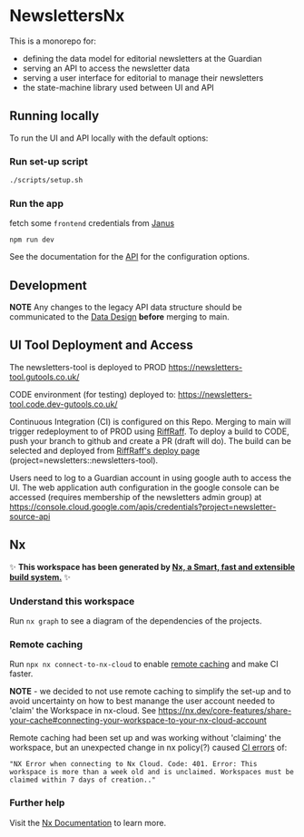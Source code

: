 # NewslettersNx

This is a monorepo for:

-   defining the data model for editorial newsletters at the Guardian
-   serving an API to access the newsletter data
-   serving a user interface for editorial to manage their newsletters
-   the state-machine library used between UI and API

## Running locally

To run the UI and API locally with the default options:

### Run set-up script

```bash
./scripts/setup.sh
```

### Run the app

fetch some `frontend` credentials from [Janus](https://janus.gutools.co.uk/credentials?permissionId=frontend-dev&tzOffset=1)

`npm run dev`

See the documentation for the [API](apps/newsletters-api/README.md) for the configuration options.

## Development

**NOTE** Any changes to the legacy API data structure should be communicated to the [Data Design](mailto:data.design@theguardian.com) **before** merging to main.

## UI Tool Deployment and Access

The newsletters-tool is deployed to PROD
https://newsletters-tool.gutools.co.uk/

CODE environment (for testing) deployed to:
https://newsletters-tool.code.dev-gutools.co.uk/

Continuous Integration (CI) is configured on this Repo. Merging to main will trigger redeployment to of PROD using [RiffRaff](https://riffraff.gutools.co.uk/). To deploy a build to CODE, push your branch to github and create a PR (draft will do). The build can be selected and deployed from [RiffRaff's deploy page](https://riffraff.gutools.co.uk/deployment/request) (project=newsletters::newsletters-tool).

Users need to log to a Guardian account in using google auth to access the UI. The web application auth configuration in the google console can be accessed (requires membership of the newsletters admin group) at
https://console.cloud.google.com/apis/credentials?project=newsletter-source-api

## Nx

✨ **This workspace has been generated by [Nx, a Smart, fast and extensible build system.](https://nx.dev)** ✨

### Understand this workspace

Run `nx graph` to see a diagram of the dependencies of the projects.

### Remote caching

Run `npx nx connect-to-nx-cloud` to enable [remote caching](https://nx.app) and make CI faster.

**NOTE** - we decided to not use remote caching to simplify the set-up and to avoid uncertainty on how to best manange the user account needed to 'claim' the Workspace in nx-cloud. See https://nx.dev/core-features/share-your-cache#connecting-your-workspace-to-your-nx-cloud-account

Remote caching had been set up and was working without 'claiming' the workspace, but an unexpected change in nx policy(?) caused [CI errors](https://github.com/guardian/newsletters-nx/actions/runs/5043176034/jobs/9044634561?pr=136) of:

`"NX Error when connecting to Nx Cloud. Code: 401. Error: This workspace is more than a week old and is unclaimed. Workspaces must be claimed within 7 days of creation.."`

### Further help

Visit the [Nx Documentation](https://nx.dev) to learn more.
